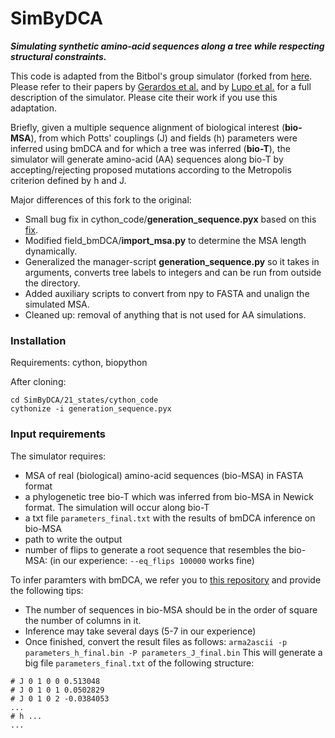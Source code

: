 # SimByDCA

**_Simulating synthetic amino-acid sequences along a tree while respecting structural constraints._**

This code is adapted from the Bitbol's group simulator (forked from [here](https://github.com/Bitbol-Lab/Phylogeny-Partners/tree/v2.0). Please refer to their papers by [Gerardos et al.](https://journals.plos.org/ploscompbiol/article?id=10.1371/journal.pcbi.1010147) and by [Lupo et al.](https://www.nature.com/articles/s41467-022-34032-y) for a full description of the simulator. Please cite their work if you use this adaptation.

Briefly, given a multiple sequence alignment of biological interest (**bio-MSA**), from which Potts' couplings (J) and fields (h) parameters were inferred using bmDCA and for which a tree was inferred (**bio-T**), the simulator will generate amino-acid (AA) sequences along bio-T by accepting/rejecting proposed mutations according to the Metropolis criterion defined by h and J.

Major differences of this fork to the original:
* Small bug fix in cython_code/**generation_sequence.pyx** based on this [fix](https://github.com/Bitbol-Lab/Phylogeny-ESM2/blob/4d75497116427948de2bb1d7722483e3b95f3781/MSAGenerator/MSAGenerator.py#L52-L55).
* Modified field_bmDCA/**import_msa.py** to determine the MSA length dynamically.
* Generalized the manager-script **generation_sequence.py** so it takes in arguments, converts tree labels to integers and can be run from outside the directory.
* Added auxiliary scripts to convert from npy to FASTA and unalign the simulated MSA.
* Cleaned up: removal of anything that is not used for AA simulations.

### Installation

Requirements: cython, biopython

After cloning: 
```
cd SimByDCA/21_states/cython_code
cythonize -i generation_sequence.pyx
```

### Input requirements

The simulator requires:
* MSA of real (biological) amino-acid sequences (bio-MSA) in FASTA format
* a phylogenetic tree bio-T which was inferred from bio-MSA in Newick format. The simulation will occur along bio-T
* a txt file `parameters_final.txt` with the results of bmDCA inference on bio-MSA
* path to write the output
* number of flips to generate a root sequence that resembles the bio-MSA: (in our experience: `--eq_flips 100000` works fine)

To infer paramters with bmDCA, we refer you to [this repository](https://github.com/ranganathanlab/bmDCA.git) and provide the following tips:
* The number of sequences in bio-MSA should be in the order of square the number of columns in it.
* Inference may take several days (5-7 in our experience)
* Once finished, convert the result files as follows:
  `arma2ascii -p parameters_h_final.bin -P parameters_J_final.bin`
This will generate a big file `parameters_final.txt` of the following structure:
```
# J 0 1 0 0 0.513048
# J 0 1 0 1 0.0502829
# J 0 1 0 2 -0.0384053
...
# h ...
...
```
